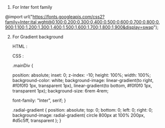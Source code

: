 1. For Inter font family

@import url("https://fonts.googleapis.com/css2?family=Inter:ital,wght@0,100;0,200;0,300;0,400;0,500;0,600;0,700;0,800;0,900;1,100;1,200;1,300;1,400;1,500;1,600;1,700;1,800;1,900&display=swap");

2.  For Gradient background

    HTML :
       <div class="mainDiv">
         <div class="radial-gradient"></div>
         </div>

    CSS :

    .mainDiv {

    position: absolute;
    inset: 0;
    z-index: -10;
    height: 100%;
    width: 100%;
    background-color: white;
    background-image: linear-gradient(to right, #f0f0f0 1px, transparent 1px),
    linear-gradient(to bottom, #f0f0f0 1px, transparent 1px);
    background-size: 6rem 4rem;

    font-family: "Inter", serif;
    }

    .radial-gradient {
    position: absolute;
    top: 0;
    bottom: 0;
    left: 0;
    right: 0;
    background-image: radial-gradient(
    circle 800px at 100% 200px,
    #d5c5ff,
    transparent
    );
    }



